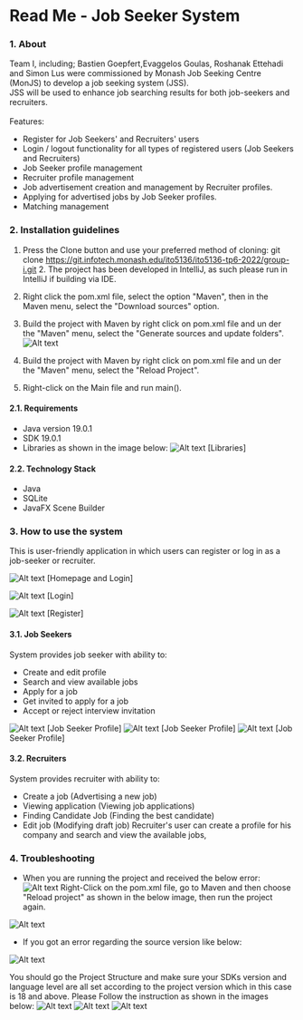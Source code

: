 <!---
 * File Name: readme.md
 * @author Team I (For Job Seeker System project, ITO5136 Software Engineering TP6-2022, Monash University)
 * Last Modified On: 2022-DEC-2
 * Description: This is a read me file where installation and project description instructions are included to aid users.
-->


# Read Me - Job Seeker System

### 1. About

Team I, including; Bastien Goepfert,Evaggelos Goulas, Roshanak Ettehadi and Simon Lus were commissioned by Monash Job Seeking Centre (MonJS) to develop a job seeking system (JSS).
<br>JSS will be used to enhance job searching results for both job-seekers and recruiters.
<br>
<br>
Features:
- Register for Job Seekers' and Recruiters' users <br>
- Login / logout functionality for all types of registered users (Job Seekers and Recruiters) <br>
- Job Seeker profile management <br>
- Recruiter profile management <br>
- Job advertisement creation and management by Recruiter profiles. <br>
- Applying for advertised jobs by Job Seeker profiles. <br>
- Matching management <br>

### 2. Installation guidelines

1. Press the Clone button and use your preferred method of cloning:
   git clone https://git.infotech.monash.edu/ito5136/ito5136-tp6-2022/group-i.git
   2. The project has been developed in IntelliJ, as such please run in IntelliJ if building via IDE.

2. Right click the pom.xml file, select the option "Maven", then in the Maven menu, select the "Download sources" option.

3. Build the project with Maven by right click on pom.xml file and un der the "Maven" menu, select the "Generate sources and update folders".
  ![Alt text](src/main/resources/com/groupi/groupi2/Screenshots_ReadMe/ScreenshotsReadMe-14.png "Title")
 
4. Build the project with Maven by right click on pom.xml file and un der the "Maven" menu, select the "Reload Project".
5. Right-click on the Main file and run main().

#### 2.1. Requirements
- Java version 19.0.1
- SDK 19.0.1
- Libraries as shown in the image below:
  ![Alt text](src/main/resources/com/groupi/groupi2/Screenshots_ReadMe/ScreenshotsReadMe-13.png "Title")
  [Libraries]

#### 2.2. Technology Stack
- Java
- SQLite
- JavaFX Scene Builder

### 3. How to use the system 
This is user-friendly application in which users can register or log in as a job-seeker or recruiter.

![Alt text](src/main/resources/com/groupi/groupi2/Screenshots_ReadMe/ScreenshotsReadMe-1.png "Title")
[Homepage and Login]

![Alt text](src/main/resources/com/groupi/groupi2/Screenshots_ReadMe/ScreenshotsReadMe-2.png "Title")
[Login] 

![Alt text](src/main/resources/com/groupi/groupi2/Screenshots_ReadMe/ScreenshotsReadMe-3.png "Title")
[Register]

#### 3.1. Job Seekers
System provides job seeker with ability to:
- Create and edit profile
- Search and view available jobs
- Apply for a job
- Get invited to apply for a job
- Accept or reject interview invitation

![Alt text](src/main/resources/com/groupi/groupi2/Screenshots_ReadMe/ScreenshotsReadMe-4.png "Title")
[Job Seeker Profile]
![Alt text](src/main/resources/com/groupi/groupi2/Screenshots_ReadMe/ScreenshotsReadMe-5.png "Title")
[Job Seeker Profile]
![Alt text](src/main/resources/com/groupi/groupi2/Screenshots_ReadMe/ScreenshotsReadMe-6.png "Title")
[Job Seeker Profile]

#### 3.2. Recruiters
System provides recruiter with ability to:
- Create a job (Advertising a new job)
- Viewing application (Viewing job applications)
- Finding Candidate Job (Finding the best candidate)
- Edit job (Modifying draft job)
Recruiter's user can create a profile for his company and search and view the available jobs,


### 4. Troubleshooting
- When you are running the project and received the below error:
![Alt text](src/main/resources/com/groupi/groupi2/Screenshots_ReadMe/ScreenshotsReadMe-7.PNG "Title")
Right-Click on the pom.xml file, go to Maven and then choose "Reload project" as shown in the below image, then run the project again.

![Alt text](src/main/resources/com/groupi/groupi2/Screenshots_ReadMe/ScreenshotsReadMe-8.png "Title")

- If you got an error regarding the source version like below:

![Alt text](src/main/resources/com/groupi/groupi2/Screenshots_ReadMe/ScreenshotsReadMe-9.PNG "Title")

You should go the Project Structure and make sure your SDKs version and language level are all set according to the project version which in this case is 18 and above. Please Follow the instruction as shown in the images below:
![Alt text](src/main/resources/com/groupi/groupi2/Screenshots_ReadMe/ScreenshotsReadMe-10.png "Title")
![Alt text](src/main/resources/com/groupi/groupi2/Screenshots_ReadMe/ScreenshotsReadMe-11.png "Title")
![Alt text](src/main/resources/com/groupi/groupi2/Screenshots_ReadMe/ScreenshotsReadMe-12.PNG "Title")